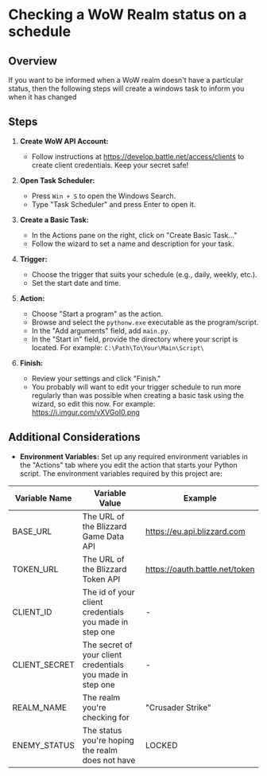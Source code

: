 # Checking a WoW Realm status on a schedule

## Overview

If you want to be informed when a WoW realm doesn't have a particular status, then the following steps will create a
windows task to inform you when it has changed

## Steps

1. **Create WoW API Account:**
    - Follow instructions at https://develop.battle.net/access/clients to create client credentials. Keep your secret
      safe!

2. **Open Task Scheduler:**
    - Press `Win + S` to open the Windows Search.
    - Type "Task Scheduler" and press Enter to open it.

3. **Create a Basic Task:**
    - In the Actions pane on the right, click on "Create Basic Task..."
    - Follow the wizard to set a name and description for your task.

4. **Trigger:**
    - Choose the trigger that suits your schedule (e.g., daily, weekly, etc.).
    - Set the start date and time.

5. **Action:**
    - Choose "Start a program" as the action.
    - Browse and select the `pythonw.exe` executable as the program/script.
    - In the "Add arguments" field, add `main.py`.
    - In the "Start in" field, provide the directory where your script is located. For
      example: `C:\Path\To\Your\Main\Script\`

6. **Finish:**
    - Review your settings and click "Finish."
    - You probably will want to edit your trigger schedule to run more regularly than was possible when creating a basic
      task using the wizard, so edit this now. For example: https://i.imgur.com/vXVGoI0.png

## Additional Considerations

- **Environment Variables:** Set up any required environment variables in the "Actions" tab where you edit the action
  that starts your Python script. The environment variables required by this project are:

| Variable Name | Variable Value                                             | Example                        |
|---------------|------------------------------------------------------------|--------------------------------|
| BASE_URL      | The URL of the Blizzard Game Data API                      | https://eu.api.blizzard.com    |
| TOKEN_URL     | The URL of the Blizzard Token API                          | https://oauth.battle.net/token |
| CLIENT_ID     | The id of your client credentials you made in step one     | -                              |
| CLIENT_SECRET | The secret of your client credentials you made in step one | -                              |
| REALM_NAME    | The realm you're checking for                              | "Crusader Strike"              |
| ENEMY_STATUS  | The status you're hoping the realm does not have           | LOCKED                         |
        


